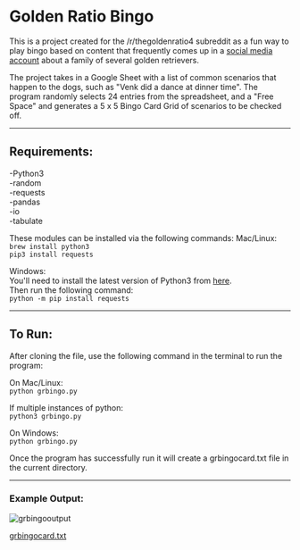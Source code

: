 # Golden Ratio Bingo

This is a project created for the /r/thegoldenratio4 subreddit as a fun way to play bingo based on content that frequently comes up in a [social media account](https://www.twitter.com/thegoldenratio4) about a family of several golden retrievers.

The project takes in a Google Sheet with a list of common scenarios that happen to the dogs, such as "Venk did a dance at dinner time". The program randomly selects 24 entries from the spreadsheet, and a "Free Space" and generates a 5 x 5 Bingo Card Grid of scenarios to be checked off.

********************************

## Requirements:
-Python3\
-random\
-requests\
-pandas\
-io\
-tabulate

These modules can be installed via the following commands:
Mac/Linux: \
```brew install python3```\
```pip3 install requests```

Windows:\
You'll need to install the latest version of Python3 from [here](https://www.python.org/downloads/windows/).\
Then run the following command:\
```python -m pip install requests```




*******************************

## To Run:

After cloning the file, use the following command in the terminal to run the program:

On Mac/Linux:\
```python grbingo.py```

If multiple instances of python:\
```python3 grbingo.py```

On Windows:\
```python grbingo.py```

Once the program has successfully run it will create a grbingocard.txt file in the current directory.

*********
### Example Output:

![grbingooutput](https://user-images.githubusercontent.com/20246529/215878590-547dcb76-e607-40e5-a42d-1381ec9003e3.png)

[grbingocard.txt](https://github.com/ahhlee/projects/files/10550838/grbingocard.txt)
